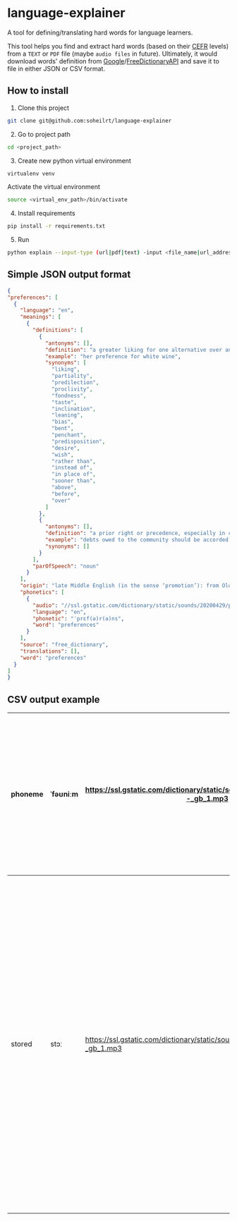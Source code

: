 # language-explainer

A tool for defining/translating hard words for language learners.

This tool helps you find and extract hard words 
(based on their [CEFR](https://www.coe.int/en/web/common-european-framework-reference-languages/level-descriptions) levels) 
from a `TEXT` or `PDF` file (maybe `audio files` in future).
Ultimately, it would download words' definition from [Google](translate.google.com)/[FreeDictionaryAPI](https://dictionaryapi.dev/) and save it to file in either JSON or CSV format.

## How to install
1. Clone this project 
``` bash
git clone git@github.com:soheilrt/language-explainer
```
2. Go to project path 
``` bash
cd <project_path>
```
3. Create new python virtual environment 
```bash
virtualenv venv
```
Activate the virtual environment 
```bash
source <virtual_env_path>/bin/activate
```
4. Install requirements
```bash
pip install -r requirements.txt
```

5. Run 
```bash
python explain --input-type (url|pdf|text) -input <file_name|url_address> -output <output_file_name) -output-type (csv|json)
```

## Simple JSON output format
```json
{
"preferences": [
  {
    "language": "en",
    "meanings": [
      {
        "definitions": [
          {
            "antonyms": [],
            "definition": "a greater liking for one alternative over another or others.",
            "example": "her preference for white wine",
            "synonyms": [
              "liking",
              "partiality",
              "predilection",
              "proclivity",
              "fondness",
              "taste",
              "inclination",
              "leaning",
              "bias",
              "bent",
              "penchant",
              "predisposition",
              "desire",
              "wish",
              "rather than",
              "instead of",
              "in place of",
              "sooner than",
              "above",
              "before",
              "over"
            ]
          },
          {
            "antonyms": [],
            "definition": "a prior right or precedence, especially in connection with the payment of debts.",
            "example": "debts owed to the community should be accorded a preference",
            "synonyms": []
          }
        ],
        "parOfSpeech": "noun"
      }
    ],
    "origin": "late Middle English (in the sense ‘promotion’): from Old French, from medieval Latin praeferentia, from Latin praeferre ‘carry in front’ (see prefer).",
    "phonetics": [
      {
        "audio": "//ssl.gstatic.com/dictionary/static/sounds/20200429/preference--_gb_1.mp3",
        "language": "en",
        "phonetic": "ˈprɛf(ə)r(ə)ns",
        "word": "preferences"
      }
    ],
    "source": "free_dictionary",
    "translations": [],
    "word": "preferences"
  }
]
}
```

## CSV output example


|phoneme|ˈfəʊniːm                     |https://ssl.gstatic.com/dictionary/static/sounds/20200429/phoneme--_gb_1.mp3|noun                                         |any of the perceptually distinct units of sound in a specified language that distinguish one word from another, for example p, b, d, and t in the English words pad, pat, bad, and bat.|                                       |                                                                                                                                                                                                                                                                                                                                                                    |            |
|-------|-----------------------------|----------------------------------------------------------------------------|---------------------------------------------|---------------------------------------------------------------------------------------------------------------------------------------------------------------------------------------|---------------------------------------|--------------------------------------------------------------------------------------------------------------------------------------------------------------------------------------------------------------------------------------------------------------------------------------------------------------------------------------------------------------------|------------|
|stored |stɔː                         |https://ssl.gstatic.com/dictionary/static/sounds/20200429/store--_gb_1.mp3  |verb                                         |keep or accumulate (something) for future use.                                                                                                                                         |a small room used for storing furniture|keep, keep in reserve, stow, stockpile, lay in/aside, set aside, put away, put down, put to one side, deposit, save, hoard, cache, stock up with/on, get in supplies of, collect, gather, accumulate, cumulate, amass, husband, reserve, preserve, put away for a rainy day, squirrel away, salt away, stash, put into storage, put in store, stow (away), warehouse|use, discard|




